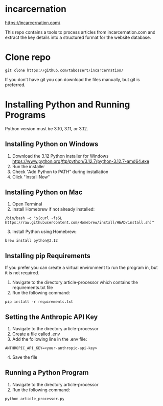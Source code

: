 # incarcernation
https://incarcernation.com/

This repo contains a tools to process articles from incarcernation.com and extract the key details into a structured format for the website database.

# Clone repo
```
git clone https://github.com/tabossert/incarcernation/
```

If you don't have git you can download the files manually, but git is preferred.

# Installing Python and Running Programs
Python version must be 3.10, 3.11, or 3.12.

## Installing Python on Windows

1. Download the 3.12 Python installer for Windows https://www.python.org/ftp/python/3.12.7/python-3.12.7-amd64.exe
2. Run the installer
3. Check "Add Python to PATH" during installation
4. Click "Install Now"

## Installing Python on Mac

1. Open Terminal
2. Install Homebrew if not already installed:
```
/bin/bash -c "$(curl -fsSL https://raw.githubusercontent.com/Homebrew/install/HEAD/install.sh)"
```
3. Install Python using Homebrew:
```
brew install python@3.12
```

## Installing pip Requirements
If you prefer you can create a virtual environment to run the program in, but it is not required.

1. Navigate to the directory article-processor which contains the requirements.txt file
2. Run the following command:
```
pip install -r requirements.txt
```

## Setting the Anthropic API Key
1. Navigate to the directory article-processor
2. Create a file called .env
3. Add the following line in the .env file:
```
ANTHROPIC_API_KEY=<your-anthropic-api-key>
```
4. Save the file

## Running a Python Program

1. Navigate to the directory article-processor
2. Run the following command:
```
python article_processer.py
```
